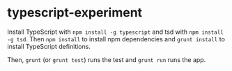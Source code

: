 # typescript-experiment

Install TypeScript with `npm install -g typescript` and tsd with `npm install -g tsd`. Then `npm install` to install npm dependencies and `grunt install` to install TypeScript definitions.

Then, `grunt` (or `grunt test`) runs the test and `grunt run` runs the app.
